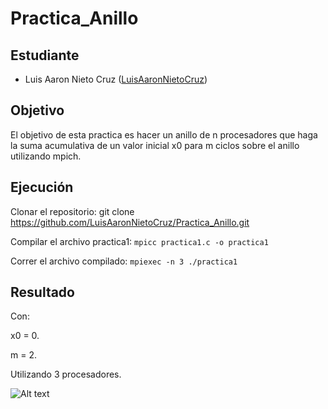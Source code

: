 # Practica_Anillo

## Estudiante
- Luis Aaron Nieto Cruz ([LuisAaronNietoCruz](https://github.com/LuisAaronNietoCruz))

## Objetivo
El objetivo de esta practica es hacer un anillo de n procesadores que haga la suma acumulativa de un valor inicial x0 para m ciclos sobre el anillo utilizando mpich.

## Ejecución

Clonar el repositorio:
git clone https://github.com/LuisAaronNietoCruz/Practica_Anillo.git

Compilar el archivo  practica1:
`mpicc practica1.c -o practica1`

Correr el archivo compilado:
`mpiexec -n 3 ./practica1`

## Resultado
Con:

x0 = 0.

m = 2.

Utilizando 3 procesadores.

![Alt text](https://github.com/LuisAaronNietoCruz/Practica_Anillo/blob/main/Compilaci%C3%B3n_practica1.jpg) 
